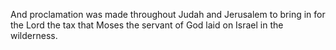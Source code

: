 And proclamation was made throughout Judah and Jerusalem to bring in for the Lord the tax that Moses the servant of God laid on Israel in the wilderness.
